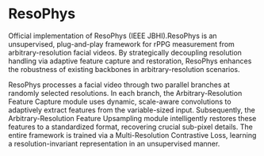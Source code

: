 # ResoPhys
Official implementation of ResoPhys (IEEE JBHI).ResoPhys is an unsupervised, plug-and-play framework for rPPG measurement from arbitrary-resolution facial videos. By strategically decoupling resolution handling via adaptive feature capture and restoration, ResoPhys enhances the robustness of existing backbones in arbitrary-resolution scenarios.

ResoPhys processes a facial video through two parallel branches at randomly selected resolutions. In each branch, the Arbitrary-Resolution Feature Capture module uses dynamic, scale-aware convolutions to adaptively extract features from the variable-sized input. Subsequently, the Arbitrary-Resolution Feature Upsampling module intelligently restores these features to a standardized format, recovering crucial sub-pixel details. The entire framework is trained via a Multi-Resolution Contrastive Loss, learning a resolution-invariant representation in an unsupervised manner.
